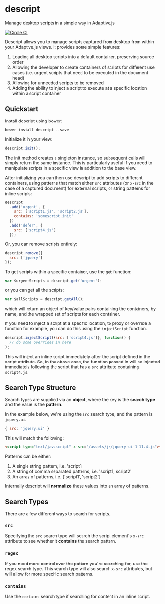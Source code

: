 # descript

Manage desktop scripts in a simple way in Adaptive.js

[![Circle CI](https://circleci.com/gh/mobify/descript.svg?style=shield&circle-token=ef84781d06c021badc882f227815b8e790de3dcb)](https://circleci.com/gh/mobify/descript)

Descript allows you to manage scripts captured from desktop from within your Adaptive.js views. It provides some simple features:

1. Loading all desktop scripts into a default container, preserving source order
2. Allowing the developer to create containers of scripts for different use cases (i.e. urgent scripts that need to be executed in the document head)
3. Allowing for unneeded scripts to be removed
4. Adding the ability to inject a script to execute at a specific location within a script container

## Quickstart

Install descript using bower:

```cli
bower install descript --save
```

Initialize it in your view:

```js
descript.init();
```

The init method creates a singleton instance, so subsequent calls will simply return the same instance. This is particularly useful if you need to manipulate scripts in a specific view in addition to the base view.

After initializing you can then use descript to add scripts to different containers, using patterns that match either `src` attributes (or `x-src` in the case of a captured document) for external scripts, or string patterns for inline scripts:

```js
descript
  .add('urgent', {
    src: ['script1.js', 'script2.js'],
    contains: 'somescript.init'
  })
  .add('defer', {
    src: ['script4.js']
  });
```

Or, you can remove scripts entirely:

```js
descript.remove({
  src: ['jquery']
});
```

To get scripts within a specific container, use the `get` function:

```js
var $urgentScripts = descript.get('urgent');
```

or you can get all the scripts:

```js
var $allScripts = descript.getAll();
```

which will return an object of key/value pairs containing the containers, by name, and the wrapped set of scripts for each container.

If you need to inject a script at a specific location, to proxy or override a function for example, you can do this using the `injectScript` function.

```js
descript.injectScript({src: ['script4.js']}, function() {
  // do some overrides in here
);
```

This will inject an inline script immediately after the script defined in the script attribute. So, in the above case, the function passed in will be injected immediately following the script that has a `src` attribute containing `script4.js`.

## Search Type Structure

Search types are supplied via an **object**, where the key is the **search type** and the value is the **pattern**. 

In the example below, we're using the `src` search type, and the pattern is `jquery.ui`.

```js
{ src: 'jquery.ui' }
```

This will match the following:

```html
<script type="text/javascript" x-src="/assets/js/jquery-ui-1.11.4.js"></script>
```

Patterns can be either:

1. A single string pattern, i.e. 'script1'
2. A string of comma separated patterns, i.e. 'script1, script2'
3. An array of patterns, i.e. ['script1', 'script2']

Internally descript will **normalize** these values into an array of patterns.

## Search Types

There are a few different ways to search for scripts. 

### `src`

Specifying the `src` search type will search the script element's `x-src` attribute to see whether it **contains** the search pattern.

### `regex`

If you need more control over the pattern you're searching for, use the regex search type. This search type will also search `x-src` attributes, but will allow for more specific search patterns. 

### `contains`

Use the `contains` search type if searching for content in an inline script. 

